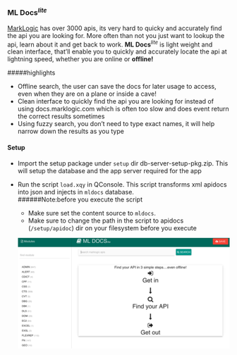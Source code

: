 ### **ML Docs**<sup>_lite_</sup>

[MarkLogic](http://www.marklogic.com/) has over 3000 apis, its very hard to quicky and accurately find the api you are looking for. More often than not you just want to lookup the api, learn about it and get back to work.
**ML Docs**<sup>_lite_</sup> is light weight and clean interface, that’ll enable you to quickly and accurately locate the api at lightning speed, whether you are online or __offline!__

#####highlights

+ Offline search, the user can save the docs for later usage to access, even when they are on a plane or inside a cave!
+ Clean interface to quickly find the api you are looking for instead of using docs.marklogic.com which is often too slow and does event return the correct results sometimes
+ Using fuzzy search,  you don’t need to type exact names, it will help narrow down the results as you type


#### Setup
 + Import the setup package under `setup` dir db-server-setup-pkg.zip. This will setup the database and the app server required for the app
 + Run the script `load.xqy` in QConsole. This script transforms xml apidocs into json and injects in `mldocs` database.  
   ######Note:before you execute the script
   - Make sure set the content source to `mldocs`. 
   - Make sure to change the path in the script to apidocs (`/setup/apidoc`) dir on your filesystem before you execute

   ![mldocs](homepage.png?raw=true "App home page")
